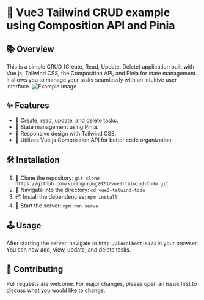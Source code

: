 
# 🚀 Vue3 Tailwind CRUD example using Composition API and Pinia
    
## 📚 Overview

This is a simple CRUD (Create, Read, Update, Delete) application built with Vue.js, Tailwind CSS, the Composition API, and Pinia for state management. It allows you to manage your tasks seamlessly with an intuitive user interface.
![Example Image](https://github.com/kirangurung2023/vue3-talwind-todo/blob/main/public/crud.png)

## ✨ Features

- 📝 Create, read, update, and delete tasks.
- 🔄 State management using Pinia.
- 📱 Responsive design with Tailwind CSS.
- 🧩 Utilizes Vue.js Composition API for better code organization.

## 🛠️ Installation

1. 📂 Clone the repository: `git clone https://github.com/kirangurung2023/vue3-talwind-todo.git`
2. 🚀 Navigate into the directory: `cd vue3-talwind-todo`
3. 📦 Install the dependencies: `npm install`
4. 🎉 Start the server: `npm run serve`

## 🕹️ Usage

After starting the server, navigate to `http://localhost:5173` in your browser. You can now add, view, update, and delete tasks.

## 🤝 Contributing

Pull requests are welcome. For major changes, please open an issue first to discuss what you would like to change.

